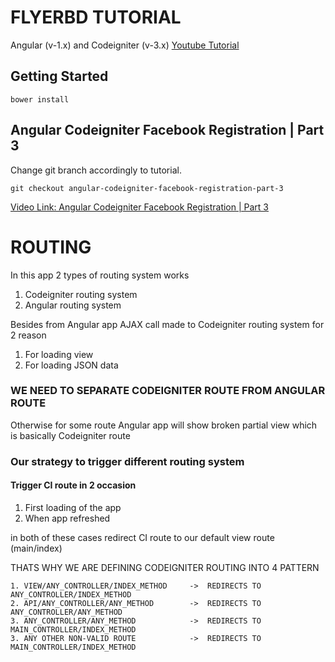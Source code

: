 # FLYERBD TUTORIAL

Angular (v-1.x) and Codeigniter (v-3.x) [Youtube Tutorial](https://www.youtube.com/watch?v=mHc-q0WjTQQ&list=PLmnDE5FTOQtkpGVC6mRs8bkzWYHTWmX2c)


## Getting Started

`bower install`

## Angular Codeigniter Facebook Registration | Part 3

Change git branch accordingly to tutorial.

`git checkout angular-codeigniter-facebook-registration-part-3`

[Video Link: Angular Codeigniter Facebook Registration | Part 3](https://www.youtube.com/watch?v=N0rjnMfajhc&feature=youtu.be)


# ROUTING

In this app 2 types of routing system works

1. Codeigniter routing system
2. Angular routing system

Besides from Angular app AJAX call made to Codeigniter routing system for 2 reason

1. For loading view
2. For loading JSON data

### WE NEED TO SEPARATE CODEIGNITER ROUTE FROM ANGULAR ROUTE

Otherwise for some route Angular app will show broken partial view which is basically Codeigniter route

### Our strategy to trigger different routing system

#### Trigger CI route in 2 occasion

1. First loading of the app
2. When app refreshed

in both of these cases redirect CI route to our default view route (main/index)


THATS WHY WE ARE DEFINING CODEIGNITER ROUTING INTO 4 PATTERN
	
	1. VIEW/ANY_CONTROLLER/INDEX_METHOD		->	REDIRECTS TO ANY_CONTROLLER/INDEX_METHOD
	2. API/ANY_CONTROLLER/ANY_METHOD		->	REDIRECTS TO ANY_CONTROLLER/ANY_METHOD
	3. ANY_CONTROLLER/ANY_METHOD			->	REDIRECTS TO MAIN_CONTROLLER/INDEX_METHOD
	3. ANY OTHER NON-VALID ROUTE			->	REDIRECTS TO MAIN_CONTROLLER/INDEX_METHOD